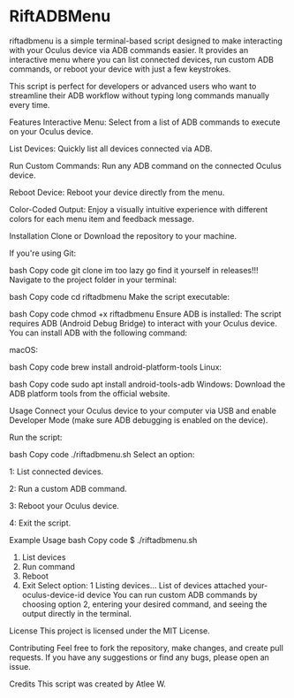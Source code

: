 # RiftADBMenu
riftadbmenu is a simple terminal-based script designed to make interacting with your Oculus device via ADB commands easier. It provides an interactive menu where you can list connected devices, run custom ADB commands, or reboot your device with just a few keystrokes.

This script is perfect for developers or advanced users who want to streamline their ADB workflow without typing long commands manually every time.

Features
Interactive Menu: Select from a list of ADB commands to execute on your Oculus device.

List Devices: Quickly list all devices connected via ADB.

Run Custom Commands: Run any ADB command on the connected Oculus device.

Reboot Device: Reboot your device directly from the menu.

Color-Coded Output: Enjoy a visually intuitive experience with different colors for each menu item and feedback message.

Installation
Clone or Download the repository to your machine.

If you're using Git:

bash
Copy code
git clone im too lazy go find it yourself in releases!!!
Navigate to the project folder in your terminal:

bash
Copy code
cd riftadbmenu
Make the script executable:

bash
Copy code
chmod +x riftadbmenu
Ensure ADB is installed: The script requires ADB (Android Debug Bridge) to interact with your Oculus device. You can install ADB with the following command:

macOS:

bash
Copy code
brew install android-platform-tools
Linux:

bash
Copy code
sudo apt install android-tools-adb
Windows: Download the ADB platform tools from the official website.

Usage
Connect your Oculus device to your computer via USB and enable Developer Mode (make sure ADB debugging is enabled on the device).

Run the script:

bash
Copy code
./riftadbmenu.sh
Select an option:

1: List connected devices.

2: Run a custom ADB command.

3: Reboot your Oculus device.

4: Exit the script.

Example Usage
bash
Copy code
$ ./riftadbmenu.sh
1. List devices
2. Run command
3. Reboot
4. Exit
Select option: 1
Listing devices...
List of devices attached
your-oculus-device-id  device
You can run custom ADB commands by choosing option 2, entering your desired command, and seeing the output directly in the terminal.

License
This project is licensed under the MIT License.

Contributing
Feel free to fork the repository, make changes, and create pull requests. If you have any suggestions or find any bugs, please open an issue.

Credits
This script was created by Atlee W.
